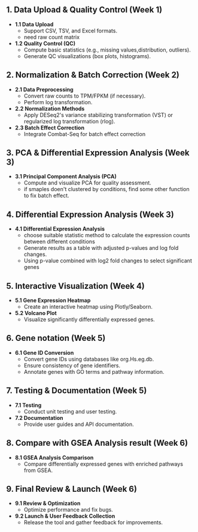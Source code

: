 ## 1. Data Upload & Quality Control (Week 1)
- **1.1 Data Upload**
  - Support CSV, TSV, and Excel formats.
  - need raw count matrix
- **1.2 Quality Control (QC)**
  - Compute basic statistics (e.g., missing values,distribution, outliers).
  - Generate QC visualizations (box plots, histograms).

## 2. Normalization & Batch Correction (Week 2)
- **2.1 Data Preprocessing**
  - Convert raw counts to TPM/FPKM (if necessary).
  - Perform log transformation.
- **2.2 Normalization Methods**
  - Apply DESeq2's variance stabilizing transformation (VST) or regularized log transformation (rlog).
- **2.3 Batch Effect Correction**
  - Integrate Combat-Seq for batch effect correction

## 3. PCA & Differential Expression Analysis (Week 3)
- **3.1 Principal Component Analysis (PCA)**
  - Compute and visualize PCA for quality assessment.
  - if smaples doen't clustered by conditions, find some other function to fix batch effect.
    
## 4. Differential Expression Analysis (Week 3)
- **4.1 Differential Expression Analysis**
  - choose suitable statistic method to calculate the expression counts between different conditions
  - Generate results as a table with adjusted p-values and log fold changes.
  - Using p-value combined with log2 fold changes to select significant genes

## 5. Interactive Visualization (Week 4)
- **5.1 Gene Expression Heatmap**
  - Create an interactive heatmap using Plotly/Seaborn.
- **5.2 Volcano Plot**
  - Visualize significantly differentially expressed genes.

## 6. Gene notation (Week 5)
- **6.1 Gene ID Conversion**
  - Convert gene IDs using databases like org.Hs.eg.db.
  - Ensure consistency of gene identifiers.
  - Annotate genes with GO terms and pathway information.

## 7. Testing & Documentation (Week 5)
- **7.1 Testing**
  - Conduct unit testing and user testing.
- **7.2 Documentation**
  - Provide user guides and API documentation.
    
## 8. Compare with GSEA Analysis result (Week 6)
- **8.1 GSEA Analysis Comparison**
  - Compare differentially expressed genes with enriched pathways from GSEA.

## 9. Final Review & Launch (Week 6)
- **9.1 Review & Optimization**
  - Optimize performance and fix bugs.
- **9.2 Launch & User Feedback Collection**
  - Release the tool and gather feedback for improvements.
    



